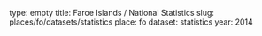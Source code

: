 type: empty
title: Faroe Islands / National Statistics
slug: places/fo/datasets/statistics
place: fo
dataset: statistics
year: 2014
